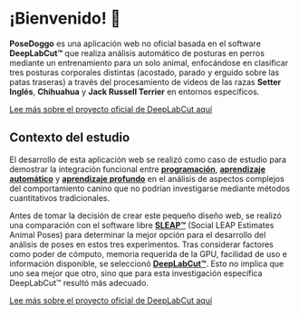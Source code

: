 # ¡Bienvenido! 👋

**PoseDoggo** es una aplicación web no oficial basada en el software **DeepLabCut™️** que realiza análisis automático de posturas en perros mediante un entrenamiento para un solo animal, enfocándose en clasificar tres posturas corporales distintas (acostado, parado y erguido sobre las patas traseras) a través del procesamiento de videos de las razas **Setter Inglés**, **Chihuahua** y **Jack Russell Terrier** en entornos específicos.

[Lee más sobre el proyecto oficial de DeepLabCut aquí](https://github.com/DeepLabCut/DeepLabCut)

## Contexto del estudio

El desarrollo de esta aplicación web se realizó como caso de estudio para demostrar la integración funcional entre **[programación](https://www.w3schools.com/programming/prog_programming.php)**, **[aprendizaje automático](https://www.ibm.com/mx-es/think/topics/machine-learning)** y **[aprendizaje profundo](https://www.ibm.com/es-es/think/topics/deep-learning)** en el análisis de aspectos complejos del comportamiento canino que no podrían investigarse mediante métodos cuantitativos tradicionales.

Antes de tomar la decisión de crear este pequeño diseño web, se realizó una comparación con el software libre **[SLEAP™](https://sleap.ai/)** (Social LEAP Estimates Animal Poses) para determinar la mejor opción para el desarrollo del análisis de poses en estos tres experimentos. Tras considerar factores como poder de cómputo, memoria requerida de la GPU, facilidad de uso e información disponible, se seleccionó **[DeepLabCut™️](https://deeplabcut.github.io/DeepLabCut/README.html)**. Esto no implica que uno sea mejor que otro, sino que para esta investigación específica DeepLabCut™️ resultó más adecuado.

[Lee más sobre el proyecto oficial de DeepLabCut aquí](https://sleap.ai/)
